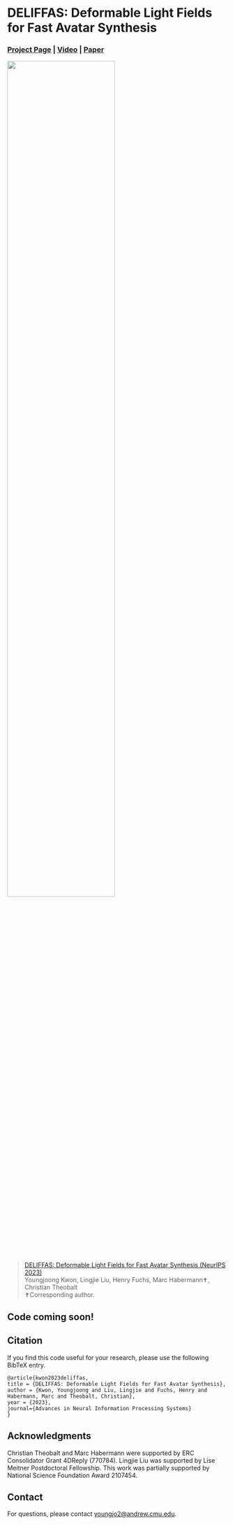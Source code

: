 # DELIFFAS: Deformable Light Fields for Fast Avatar Synthesis
### [Project Page](https://vcai.mpi-inf.mpg.de/projects/DELIFFAS/) | [Video](https://www.youtube.com/watch?v=OpIMnSS26pc) | [Paper](https://arxiv.org/pdf/2310.11449.pdf)


<img src="https://youngjoongunc.github.io/papers/images/deliffas_teaser.gif" width="70%" height="70%" />

> [DELIFFAS: Deformable Light Fields for Fast Avatar Synthesis (NeurIPS 2023)](https://arxiv.org/pdf/2012.15838.pdf)  
> Youngjoong Kwon, Lingjie Liu, Henry Fuchs, Marc Habermann✝, Christian Theobalt  
> ✝Corresponding author.



## Code coming soon!



## Citation

If you find this code useful for your research, please use the following BibTeX entry.

```
@article{kwon2023deliffas,
title = {DELIFFAS: Deformable Light Fields for Fast Avatar Synthesis},
author = {Kwon, Youngjoong and Liu, Lingjie and Fuchs, Henry and Habermann, Marc and Theobalt, Christian},
year = {2023},
journal={Advances in Neural Information Processing Systems}
}
```

## Acknowledgments
Christian Theobalt and Marc Habermann were supported by ERC Consolidator Grant 4DReply (770784). Lingjie Liu was supported by Lise Meitner Postdoctoral Fellowship. This work was partially supported by National Science Foundation Award 2107454.

## Contact

For questions, please contact [youngjo2@andrew.cmu.edu](youngjo2@andrew.cmu.edu).
